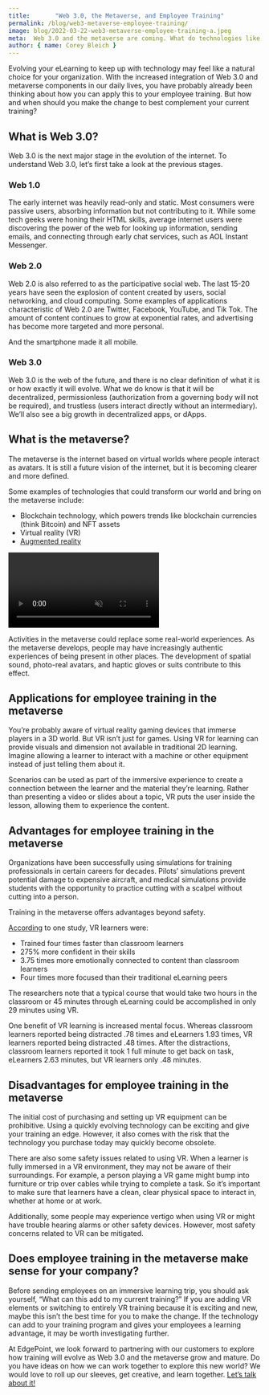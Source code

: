 ```yaml
---
title:       "Web 3.0, the Metaverse, and Employee Training"
permalink: /blog/web3-metaverse-employee-training/
image: blog/2022-03-22-web3-metaverse-employee-training-a.jpeg
meta:  Web 3.0 and the metaverse are coming. What do technologies like VR and augmented reality mean for your employee training program?
author: { name: Corey Bleich }
---
```


Evolving your eLearning to keep up with technology may feel like a natural choice for your organization. With the increased integration of Web 3.0 and metaverse components in our daily lives, you have probably already been thinking about how you can apply this to your employee training. But how and when should you make the change to best complement your current training?

## What is Web 3.0? 
Web 3.0 is the next major stage in the evolution of the internet. To understand Web 3.0, let’s first take a look at the previous stages. 
 
### Web 1.0	
The early internet was heavily read-only and static. Most consumers were passive users, absorbing information but not contributing to it. While some tech geeks were honing their HTML skills, average internet users were discovering the power of the web for looking up information, sending emails, and connecting through early chat services, such as AOL Instant Messenger.   

### Web 2.0
Web 2.0 is also referred to as the participative social web. The last 15-20 years have seen the explosion of content created by users, social networking, and cloud computing. Some examples of applications characteristic of Web 2.0 are Twitter, Facebook, YouTube, and Tik Tok. The amount of content continues to grow at exponential rates, and advertising has become more targeted and more personal.

And the smartphone made it all mobile.

### Web 3.0
Web 3.0 is the web of the future, and there is no clear definition of what it is or how exactly it will evolve. What we do know is that it will be decentralized, permissionless (authorization from a governing body will not be required), and trustless (users interact directly without an intermediary). We’ll also see a big growth in decentralized apps, or dApps. 
	
## What is the metaverse?
The metaverse is the internet based on virtual worlds where people interact as avatars. It is still a future vision of the internet, but it is becoming clearer and more defined.

Some examples of technologies that could transform our world and bring on the metaverse include:
* Blockchain technology, which powers trends like blockchain currencies (think Bitcoin) and NFT assets
* Virtual reality (VR)
* [Augmented reality](/future-of-augmented-reality/)

<video autoplay loop muted playsinline>
   <source src="/assets/images/gif/2022-03-22-web3-metaverse-employee-training.mp4" type="video/mp4" />
   Your browser does not support the video element.
</video>

Activities in the metaverse could replace some real-world experiences. As the metaverse develops, people may have increasingly authentic experiences of being present in other places. The development of spatial sound, photo-real avatars, and haptic gloves or suits contribute to this effect. 

## Applications for employee training in the metaverse
You’re probably aware of virtual reality gaming devices that immerse players in a 3D world. But VR isn’t just for games. Using VR for learning can provide visuals and dimension not available in traditional 2D learning. Imagine allowing a learner to interact with a machine or other equipment instead of just telling them about it. 

Scenarios can be used as part of the immersive experience to create a connection between the learner and the material they’re learning. Rather than presenting a video or slides about a topic, VR puts the user inside the lesson, allowing them to experience the content. 

## Advantages for employee training in the metaverse
Organizations have been successfully using simulations for training professionals in certain careers for decades. Pilots’ simulations prevent potential damage to expensive aircraft, and medical simulations provide students with the opportunity to practice cutting with a scalpel without cutting into a person. 

Training in the metaverse offers advantages beyond safety.  

[According](https://www.pwc.com/us/en/tech-effect/emerging-tech/virtual-reality-study.html) to one study, VR learners were:
* Trained four times faster than classroom learners
* 275% more confident in their skills
* 3.75 times more emotionally connected to content than classroom learners
* Four times more focused than their traditional eLearning peers 

The researchers note that a typical course that would take two hours in the classroom or 45 minutes through eLearning could be accomplished in only 29 minutes using VR. 

One benefit of VR learning is increased mental focus. Whereas classroom learners reported being distracted .78 times and eLearners 1.93 times, VR learners reported being distracted .48 times. After the distractions, classroom learners reported it took 1 full minute to get back on task, eLearners 2.63 minutes, but VR learners only .48 minutes. 

## Disadvantages for employee training in the metaverse
The initial cost of purchasing and setting up VR equipment can be prohibitive. Using a quickly evolving technology can be exciting and give your training an edge. However, it also comes with the risk that the technology you purchase today may quickly become obsolete. 

There are also some safety issues related to using VR. When a learner is fully immersed in a VR environment, they may not be aware of their surroundings. For example, a person playing a VR game might bump into furniture or trip over cables while trying to complete a task. So it’s important to make sure that learners have a clean, clear physical space to interact in, whether at home or at work. 

Additionally, some people may experience vertigo when using VR or might have trouble hearing alarms or other safety devices. However, most safety concerns related to VR can be mitigated.

## Does employee training in the metaverse make sense for your company?
Before sending employees on an immersive learning trip, you should ask yourself, “What can this add to my current training?” If you are adding VR elements or switching to entirely VR training because it is exciting and new, maybe this isn’t the best time for you to make the change. If the technology can add to your training program and gives your employees a learning advantage, it may be worth investigating further. 

At EdgePoint, we look forward to partnering with our customers to explore how training will evolve as Web 3.0 and the metaverse grow and mature. Do you have ideas on how we can work together to explore this new world? We would love to roll up our sleeves, get creative, and learn together. [Let’s talk about it!](/contact/)
